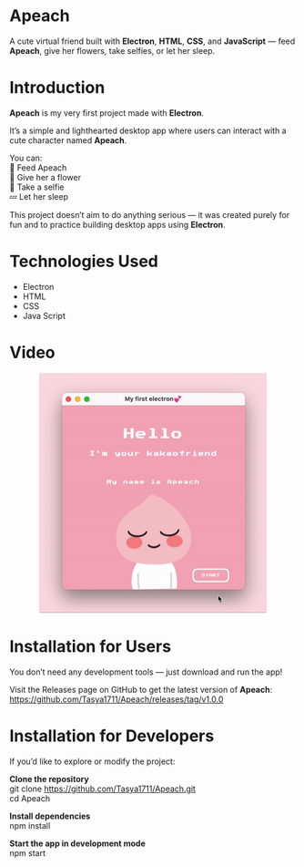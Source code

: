 # Apeach
A cute virtual friend built with **Electron**, **HTML**, **CSS**, and **JavaScript** — feed **Apeach**, give her flowers, take selfies, or let her sleep.
# Introduction
**Apeach** is my very first project made with **Electron**.  

It’s a simple and lighthearted desktop app where users can interact with a cute character named **Apeach**.  

You can:  
🍣 Feed Apeach  
🌷 Give her a flower  
📸 Take a selfie  
💤 Let her sleep  

This project doesn’t aim to do anything serious — it was created purely for fun and to practice building desktop apps using **Electron**.
# Technologies Used
* Electron
* HTML
* CSS
* Java Script
# Video
<div align="center">
  <img src="apeach.gif" width="400" alt="Apeach Demo">
</div>

# Installation for Users
You don’t need any development tools — just download and run the app!  

Visit the Releases page on GitHub to get the latest version of **Apeach**:  
https://github.com/Tasya1711/Apeach/releases/tag/v1.0.0
# Installation for Developers
If you’d like to explore or modify the project:  

**Clone the repository**  
git clone https://github.com/Tasya1711/Apeach.git  
cd Apeach  

**Install dependencies**  
npm install  

**Start the app in development mode**  
npm start

